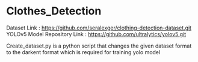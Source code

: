 # Clothes_Detection
Dataset Link : https://github.com/seralexger/clothing-detection-dataset.git
YOLOv5 Model Repository Link : https://github.com/ultralytics/yolov5.git

Create_dataset.py is a python script that changes the given dataset format to the darkent format which is required for training yolo model 
